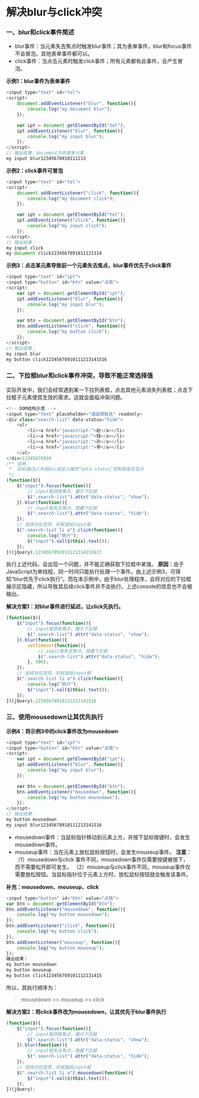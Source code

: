# 解决blur与click冲突

### 一、blur和click事件简述

- blur事件：当元素失去焦点时触发blur事件；其为表单事件，blur和focus事件不会冒泡，其他表单事件都可以。
- click事件：当点击元素时触发click事件；所有元素都有此事件，会产生冒泡。

**示例1：blur事件为表单事件**

```js
<input type="text" id="tel">
<script>
    document.addEventListener("blur", function(){
        console.log("my document blur");
    });

    var ipt = document.getElementById("tel");
    ipt.addEventListener("blur", function(){
        console.log("my input blur");
    });
</script>
// 输出结果：document为非表单元素
my input blur12345678910111213
```

**示例2：click事件可冒泡**

```js
<input type="text" id="tel">
<script>
    document.addEventListener("click", function(){
        console.log("my document click");
    });

    var ipt = document.getElementById("tel");
    ipt.addEventListener("click", function(){
        console.log("my input click");
    });
</script>
// 输出结果：
my input click
my document click1234567891011121314
```

**示例3：点击某元素导致前一个元素失去焦点，blur事件优先于click事件**

```js
<input type="text" id="ipt">
<input type="button" id="btn" value="点我">
<script>
    var ipt = document.getElementById("ipt");
    ipt.addEventListener("blur", function(){
        console.log("my input blur");
    });

    var btn = document.getElementById("btn");
    btn.addEventListener("click", function(){
        console.log("my button click");
    });
</script>
// 输出结果：
my input blur
my button click12345678910111213141516
```

### 二、下拉框blur和click事件冲突，导致不能正常选择值

实际开发中，我们会经常遇到某一下拉列表框，点击其他元素消失列表框；点击下拉框子元素使其生效的需求。这就会面临冲突问题。

```js
<!-- DOM结构示意 -->
<input type="text" placeholder="请选择姓氏" readonly>
<div class="search-list" data-status="hide">
    <ul>
        <li><a href="javascript:">赵</a></li>
        <li><a href="javascript:">钱</a></li>
        <li><a href="javascript:">孙</a></li>
        <li><a href="javascript:">李</a></li>
    </ul>
</div>12345678910
/** 说明：
 *  目前通过ul外层div自定义属性“data-status”控制其是否显示   
 */
(function($){
    $("input").focus(function(){
        // input框获取焦点，展示下拉框
        $(".search-list").attr("data-status", "show");
    }).blur(function(){
        // input框失去焦点，隐藏下拉框
        $(".search-list").attr("data-status", "hide");
    });
    // 选择对应选项，并赋值给input框
    $(".search-list li a").click(function(){
        console.log("执行");
        $("input").val($(this).text());
    });
})(jQuery);1234567891011121314151617
```

执行上述代码，会出现一个问题，并不能正确获取下拉框中某值。 
**原因**：由于JavaScript为单线程，同一时间只能执行处理一个事件。由上述示例3，可得知“blur优先于click执行”。而在本示例中，由于blur处理程序，会将对应的下拉框展示区隐藏，所以导致其后续click事件并不会执行。上述console的信息也不会被输出。

**解决方案1：对blur事件进行延迟，让click先执行。**

```js
(function($){
    $("input").focus(function(){
        // input框获取焦点，展示下拉框
        $(".search-list").attr("data-status", "show");
    }).blur(function(){
        setTimeout(function(){
            // input框失去焦点，隐藏下拉框
            $(".search-list").attr("data-status", "hide");
        }, 300);
    });
    // 选择对应选项，并赋值给input框
    $(".search-list li a").click(function(){
        console.log("执行");
        $("input").val($(this).text());
    });
})(jQuery);12345678910111213141516
```

### 三、使用mousedown让其优先执行

**示例4：将示例3中的click事件改为mousedown**

```js
<input type="text" id="ipt">
<input type="button" id="btn" value="点我">
<script>
    var ipt = document.getElementById("ipt");
    ipt.addEventListener("blur", function(){
        console.log("my input blur");
    });

    var btn = document.getElementById("btn");
    btn.addEventListener("mousedown", function(){
        console.log("my button mousedown");
    });
</script>
// 输出结果：
my button mousedown
my input blur12345678910111213141516
```

- mousedown事件：当鼠标指针移动到元素上方，并按下鼠标按键时，会发生mousedown事件。
- mouseup事件：当在元素上放松鼠标按钮时，会发生mouseup事件。 
  **注意**： 
  （1）mousedown与click 事件不同，mousedown事件仅需要按键被按下，而不需要松开即可发生。 
  （2）mouseup与click事件不同，mouseup事件仅需要放松按钮。当鼠标指针位于元素上方时，放松鼠标按钮就会触发该事件。

**补充：mousedown、mouseup、click**

```js
<input type="button" id="btn" value="点我">
var btn = document.getElementById("btn");
btn.addEventListener("mousedown", function(){
    console.log("my button mousedown");
});
btn.addEventListener("click", function(){
    console.log("my button click");
});
btn.addEventListener("mouseup", function(){
    console.log("my button mouseup");
});
输出结果：
my button mousedown
my button mouseup
my button click123456789101112131415
```

所以，其执行顺序为：

> mousedown >> mouseup >> click

**解决方案2：将click事件改为mousedown，让其优先于blur事件执行**

```js
(function($){
    $("input").focus(function(){
        // input框获取焦点，展示下拉框
        $(".search-list").attr("data-status", "show");
    }).blur(function(){
        // input框失去焦点，隐藏下拉框
        $(".search-list").attr("data-status", "hide");
    });
    // 选择对应选项，并赋值给input框
    $(".search-list li a").mousedown(function(){
        $("input").val($(this).text());
    });
})(jQuery);
```